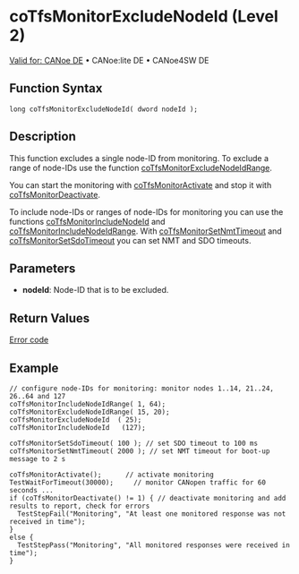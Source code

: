 # coTfsMonitorExcludeNodeId (Level 2)

[Valid for: CANoe DE](../../../../Shared/FeatureAvailability.md) • CANoe:lite DE • CANoe4SW DE

## Function Syntax

```plaintext
long coTfsMonitorExcludeNodeId( dword nodeId );
```

## Description

This function excludes a single node-ID from monitoring. To exclude a range of node-IDs use the function [coTfsMonitorExcludeNodeIdRange](CAPLfunctionCoTfsMonitorExcludeNodeIdRange.md).

You can start the monitoring with [coTfsMonitorActivate](CAPLfunctionCoTfsMonitorActivate.md) and stop it with [coTfsMonitorDeactivate](CAPLfunctionCoTfsMonitorDeactivate.md).

To include node-IDs or ranges of node-IDs for monitoring you can use the functions [coTfsMonitorIncludeNodeId](CAPLfunctionCoTfsMonitorIncludeNodeId.md) and [coTfsMonitorIncludeNodeIdRange](CAPLfunctionCoTfsMonitorIncludeNodeIdRange.md). With [coTfsMonitorSetNmtTimeout](CAPLfunctionCoTfsMonitorSetNmtTimeout.md) and [coTfsMonitorSetSdoTimeout](CAPLfunctionCoTfsMonitorSetSdoTimeout.md) you can set NMT and SDO timeouts.

## Parameters

- **nodeId**: Node-ID that is to be excluded.

## Return Values

[Error code](../CAPLfunctionsCANopenNLTFSErrorCodes.md)

## Example

```plaintext
// configure node-IDs for monitoring: monitor nodes 1..14, 21..24, 26..64 and 127
coTfsMonitorIncludeNodeIdRange( 1, 64);
coTfsMonitorExcludeNodeIdRange( 15, 20);
coTfsMonitorExcludeNodeId  ( 25);
coTfsMonitorIncludeNodeId   (127);

coTfsMonitorSetSdoTimeout( 100 ); // set SDO timeout to 100 ms
coTfsMonitorSetNmtTimeout( 2000 ); // set NMT timeout for boot-up message to 2 s

coTfsMonitorActivate();      // activate monitoring
TestWaitForTimeout(30000);     // monitor CANopen traffic for 60 seconds ...
if (coTfsMonitorDeactivate() != 1) { // deactivate monitoring and add results to report, check for errors
  TestStepFail("Monitoring", "At least one monitored response was not received in time");
}
else {
  TestStepPass("Monitoring", "All monitored responses were received in time");
}
```
